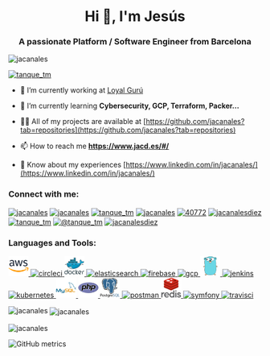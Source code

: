 <h1 align="center">Hi 👋, I'm Jesús</h1>
<h3 align="center">A passionate Platform / Software Engineer from Barcelona</h3>

<p align="left"> <img src="https://komarev.com/ghpvc/?username=jacanales&label=Profile%20views&color=0e75b6&style=flat" alt="jacanales" /> </p>

<p align="left"> <a href="https://twitter.com/tanque_tm" target="blank"><img src="https://img.shields.io/twitter/follow/tanque_tm?logo=twitter&style=for-the-badge" alt="tanque_tm" /></a> </p>

- 🔭 I’m currently working at [Loyal Gurú](https://www.loyal.guru)

- 🌱 I’m currently learning **Cybersecurity, GCP, Terraform, Packer...**

- 👨‍💻 All of my projects are available at [https://github.com/jacanales?tab=repositories](https://github.com/jacanales?tab=repositories)

- 📫 How to reach me **https://www.jacd.es/#/**

- 📄 Know about my experiences [https://www.linkedin.com/in/jacanales/](https://www.linkedin.com/in/jacanales/)

<h3 align="left">Connect with me:</h3>
<p align="left">
<a href="https://codepen.io/jacanales" target="blank"><img align="center" src="https://raw.githubusercontent.com/rahuldkjain/github-profile-readme-generator/master/src/images/icons/Social/codepen.svg" alt="jacanales" height="30" width="40" /></a>
<a href="https://dev.to/jacanales" target="blank"><img align="center" src="https://d2fltix0v2e0sb.cloudfront.net/dev-badge.svg" alt="jacanales" height="30" width="40" /></a>
<a href="https://twitter.com/tanque_tm" target="blank"><img align="center" src="https://raw.githubusercontent.com/rahuldkjain/github-profile-readme-generator/master/src/images/icons/Social/twitter.svg" alt="tanque_tm" height="30" width="40" /></a>
<a href="https://linkedin.com/in/jacanales" target="blank"><img align="center" src="https://raw.githubusercontent.com/rahuldkjain/github-profile-readme-generator/master/src/images/icons/Social/linked-in-alt.svg" alt="jacanales" height="30" width="40" /></a>
<a href="https://stackoverflow.com/users/40772" target="blank"><img align="center" src="https://raw.githubusercontent.com/rahuldkjain/github-profile-readme-generator/master/src/images/icons/Social/stack-overflow.svg" alt="40772" height="30" width="40" /></a>
<a href="https://fb.com/jacanalesdiez" target="blank"><img align="center" src="https://raw.githubusercontent.com/rahuldkjain/github-profile-readme-generator/master/src/images/icons/Social/facebook.svg" alt="jacanalesdiez" height="30" width="40" /></a>
<a href="https://instagram.com/tanque_tm" target="blank"><img align="center" src="https://raw.githubusercontent.com/rahuldkjain/github-profile-readme-generator/master/src/images/icons/Social/instagram.svg" alt="tanque_tm" height="30" width="40" /></a>
<a href="https://medium.com/@tanque_tm" target="blank"><img align="center" src="https://raw.githubusercontent.com/rahuldkjain/github-profile-readme-generator/master/src/images/icons/Social/medium.svg" alt="@tanque_tm" height="30" width="40" /></a>
<a href="https://www.hackerrank.com/jacanalesdiez" target="blank"><img align="center" src="https://raw.githubusercontent.com/rahuldkjain/github-profile-readme-generator/master/src/images/icons/Social/hackerrank.svg" alt="jacanalesdiez" height="30" width="40" /></a>
</p>

<h3 align="left">Languages and Tools:</h3>
<p align="left"> <a href="https://aws.amazon.com" target="_blank"> <img src="https://raw.githubusercontent.com/devicons/devicon/master/icons/amazonwebservices/amazonwebservices-original-wordmark.svg" alt="aws" width="40" height="40"/> </a> <a href="https://circleci.com" target="_blank"> <img src="https://www.vectorlogo.zone/logos/circleci/circleci-icon.svg" alt="circleci" width="40" height="40"/> </a> <a href="https://www.docker.com/" target="_blank"> <img src="https://raw.githubusercontent.com/devicons/devicon/master/icons/docker/docker-original-wordmark.svg" alt="docker" width="40" height="40"/> </a> <a href="https://www.elastic.co" target="_blank"> <img src="https://www.vectorlogo.zone/logos/elastic/elastic-icon.svg" alt="elasticsearch" width="40" height="40"/> </a> <a href="https://firebase.google.com/" target="_blank"> <img src="https://www.vectorlogo.zone/logos/firebase/firebase-icon.svg" alt="firebase" width="40" height="40"/> </a> <a href="https://cloud.google.com" target="_blank"> <img src="https://www.vectorlogo.zone/logos/google_cloud/google_cloud-icon.svg" alt="gcp" width="40" height="40"/> </a> <a href="https://golang.org" target="_blank"> <img src="https://raw.githubusercontent.com/devicons/devicon/master/icons/go/go-original.svg" alt="go" width="40" height="40"/> </a> <a href="https://www.jenkins.io" target="_blank"> <img src="https://www.vectorlogo.zone/logos/jenkins/jenkins-icon.svg" alt="jenkins" width="40" height="40"/> </a> <a href="https://kubernetes.io" target="_blank"> <img src="https://www.vectorlogo.zone/logos/kubernetes/kubernetes-icon.svg" alt="kubernetes" width="40" height="40"/> </a> <a href="https://www.mysql.com/" target="_blank"> <img src="https://raw.githubusercontent.com/devicons/devicon/master/icons/mysql/mysql-original-wordmark.svg" alt="mysql" width="40" height="40"/> </a> <a href="https://www.php.net" target="_blank"> <img src="https://raw.githubusercontent.com/devicons/devicon/master/icons/php/php-original.svg" alt="php" width="40" height="40"/> </a> <a href="https://www.postgresql.org" target="_blank"> <img src="https://raw.githubusercontent.com/devicons/devicon/master/icons/postgresql/postgresql-original-wordmark.svg" alt="postgresql" width="40" height="40"/> </a> <a href="https://postman.com" target="_blank"> <img src="https://www.vectorlogo.zone/logos/getpostman/getpostman-icon.svg" alt="postman" width="40" height="40"/> </a> <a href="https://redis.io" target="_blank"> <img src="https://raw.githubusercontent.com/devicons/devicon/master/icons/redis/redis-original-wordmark.svg" alt="redis" width="40" height="40"/> </a> <a href="https://symfony.com" target="_blank"> <img src="https://symfony.com/logos/symfony_black_03.svg" alt="symfony" width="40" height="40"/> </a> <a href="https://travis-ci.org" target="_blank"> <img src="https://www.vectorlogo.zone/logos/travis-ci/travis-ci-icon.svg" alt="travisci" width="40" height="40"/> </a> </p>

<p><img align="left" src="https://github-readme-stats.vercel.app/api/top-langs?username=jacanales&show_icons=true&locale=en&layout=" alt="jacanales" /></p>

<p>&nbsp;<img align="center" src="https://github-readme-stats.vercel.app/api?username=jacanales&show_icons=true&locale=en" alt="jacanales" /></p>

<p><img align="center" src="https://github-readme-streak-stats.herokuapp.com/?user=jacanales&" alt="jacanales" /></p>

![GitHub metrics](https://metrics.lecoq.io/jacanales)  
